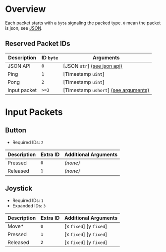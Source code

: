 # Overview

Each packet starts with a `byte` signaling the packed type.
 `0` mean the packet is json, see [JSON](./json.md).

## Reserved Packet IDs

| Description  | ID `byte` | Arguments                                              |
| ------------ | --------- | ------------------------------------------------------ |
| JSON API     | `0`       | [JSON `str`] [(see json api)](./json.md)               |
| Ping         | `1`       | [Timestamp `uint`]                                     |
| Pong         | `2`       | [Timestamp `uint`]                                     |
| Input packet | `>=3`     | [Timestamp `ushort`] [(see arguments)](#input-packets) |



# Input Packets

## Button

- Required IDs: `2`

| Description | Extra ID | Additional Arguments |
| ----------- | -------- | -------------------- |
| Pressed     | `0`      | _(none)_             |
| Released    | `1`      | _(none)_             |


## Joystick

- Required IDs: `1`
- Expanded IDs: `3`

| Description | Extra ID | Additional Arguments    |
| ----------- | -------- | ----------------------- |
| Move*       | `0`      | [x `fixed`] [y `fixed`] |
| Pressed     | `1`      | [x `fixed`] [y `fixed`] |
| Released    | `2`      | [x `fixed`] [y `fixed`] |
